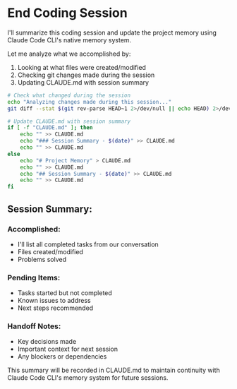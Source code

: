 # End Coding Session

I'll summarize this coding session and update the project memory using Claude Code CLI's native memory system.

Let me analyze what we accomplished by:
1. Looking at what files were created/modified
2. Checking git changes made during the session
3. Updating CLAUDE.md with session summary

```bash
# Check what changed during the session
echo "Analyzing changes made during this session..."
git diff --stat $(git rev-parse HEAD~1 2>/dev/null || echo HEAD) 2>/dev/null || echo "No git changes detected"

# Update CLAUDE.md with session summary
if [ -f "CLAUDE.md" ]; then
    echo "" >> CLAUDE.md
    echo "### Session Summary - $(date)" >> CLAUDE.md
    echo "" >> CLAUDE.md
else
    echo "# Project Memory" > CLAUDE.md
    echo "" >> CLAUDE.md
    echo "## Session Summary - $(date)" >> CLAUDE.md
    echo "" >> CLAUDE.md
fi
```

## Session Summary:

### Accomplished:
- I'll list all completed tasks from our conversation
- Files created/modified
- Problems solved

### Pending Items:
- Tasks started but not completed
- Known issues to address
- Next steps recommended

### Handoff Notes:
- Key decisions made
- Important context for next session
- Any blockers or dependencies

This summary will be recorded in CLAUDE.md to maintain continuity with Claude Code CLI's memory system for future sessions.
